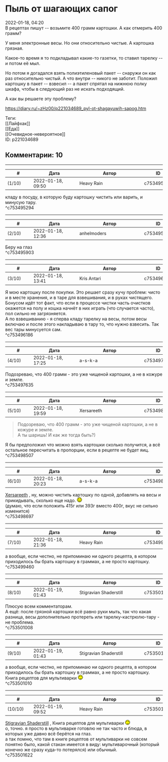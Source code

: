 Пыль от шагающих сапог
======================

  
2022-01-18, 04:20  
 В рецептах пишут -- возьмите 400 грамм картошки. А как отмерить 400 грамм?   
   
 У меня электронные весы. Но они относительно чистые. А картошка грязная.   
   
 Какое-то время я то подкладывал какие-то газетки, то ставил тарелку -- и потом её мыл.   
   
 Но потом я догадался взять полиэтиленовый пакет -- снаружи он как раз относительно чистый. А что внутри -- никого не заботит. Положил картошку в пакет -- взвесил -- а пакет спрятал на нижнюю полку шкафа, чтобы в следующий раз не искать подходящий.   
   
 А как вы решаете эту проблему?   
  
<https://diary.ru/~zHz00/p221034689_pyl-ot-shagayuwih-sapog.htm>  
  
Теги:  
[[Лайфхак]]  
[[Еда]]  
[[Очевидное-невероятное]]  
ID: p221034689  


Комментарии: 10
---------------

  


---



|         #         |              Дата              |                     Автор                     |           ID           |
| --- | --- | --- | --- |
| (1/10) | 2022-01-18, 09:50 | Heavy Rain | c753495294 |

  
 кладу в посуду, в которую буду картошку чистить или варить, и минусую тару.   
 ^c753495294

---



|         #         |              Дата              |                     Автор                     |           ID           |
| --- | --- | --- | --- |
| (2/10) | 2022-01-18, 12:36 | anhelmoders | c753495903 |

  
 Беру на глаз   
 ^c753495903

---



|         #         |              Дата              |                     Автор                     |           ID           |
| --- | --- | --- | --- |
| (3/10) | 2022-01-18, 13:41 | Kris Antari | c753496186 |

  
 Я мою картошку после покупки. Это решает сразу кучу проблем: чисто и в месте хранения, и в таре для взвешивания, и в руках чистящего. Бонусом идёт тот факт, что если в процессе чистки часть очистков окажется на полу и кошка начнёт в них играть (что случается часто), пол сильно не загрязняется.   
 А по взвешиванию - я сперва кладу тарелку на весы, потом весы включаю и после этого накладываю в тару то, что нужно взвесить. Так вес тары минусуется сам.   
 ^c753496186

---



|         #         |              Дата              |                     Автор                     |           ID           |
| --- | --- | --- | --- |
| (4/10) | 2022-01-18, 17:25 | a-s-k-a | c753497635 |

  
 Подозреваю, что 400 грамм - это уже чищеной картошки, а не в кожуре и земле.   
 ^c753497635

---



|         #         |              Дата              |                     Автор                     |           ID           |
| --- | --- | --- | --- |
| (5/10) | 2022-01-18, 19:59 | Xersareeth | c753498507 |

  
 > Подозреваю, что 400 грамм - это уже чищеной картошки, а не в кожуре и земле.   
 А ты шаришь! И как же тогда быть?)   
   
 Я бы предположил что можно взять картошки сколько получится, а всё остальное пересчитать в пропорции, если в рецепте не будет яиц.   
 ^c753498507

---



|         #         |              Дата              |                     Автор                     |           ID           |
| --- | --- | --- | --- |
| (6/10) | 2022-01-18, 20:23 | a-s-k-a | c753498697 |

  
  [Xersareeth](https://BurrowDeclassified.diary.ru "One more fang")  , ну, можно чистить картошку по одной, добавлять на весы и прикидывать, сколько еще надо. ![:)](pics/3.gif)   
 (думаю, что если положить 415г или 393г вместо 400г, вкус не сильно изменится)   
 ^c753498697

---



|         #         |              Дата              |                     Автор                     |           ID           |
| --- | --- | --- | --- |
| (7/10) | 2022-01-18, 21:36 | Heavy Rain | c753499460 |

  
 а вообще, если честно, не припоминаю ни одного рецепта, в котором приходилось бы брать картошку в граммах, а не просто картошку.   
 ^c753499460

---



|         #         |              Дата              |                     Автор                     |           ID           |
| --- | --- | --- | --- |
| (8/10) | 2022-01-19, 01:43 | Stigravian Shaderstill | c753501008 |

  
 Плюсую всем комментаторам.   
 А ещё: после грязной картошки всё равно руки мыть, так что какая разница, весы дополнительно протереть или тарелку-кастрюлю-тару - не проблема.   
 ^c753501008

---



|         #         |              Дата              |                     Автор                     |           ID           |
| --- | --- | --- | --- |
| (9/10) | 2022-01-19, 01:43 | Stigravian Shaderstill | c753501010 |

  
  а вообще, если честно, не припоминаю ни одного рецепта, в котором приходилось бы брать картошку в граммах, а не просто картошку.    
 Книга рецептов для мультиварки ![;)](pics/1136.gif)   
 ^c753501010

---



|         #         |              Дата              |                     Автор                     |           ID           |
| --- | --- | --- | --- |
| (10/10) | 2022-01-19, 09:52 | Heavy Rain | c753501622 |

  
  [Stigravian Shaderstill](https://stigravian.diary.ru "Science, Death, Rock-n-Roll")  ,  Книга рецептов для мультиварки ![;)](pics/1136.gif)    
 о, точно. я просто в мультиварке готовлю не так часто и блюда, в которых уже давно всё берётся на глаз.   
 а так помню, что там в книге рецептов от мультиварки не совсем понятно было, какой стакан имеется в виду: мультиварочный (который конечно же сразу куда-то потерялся) или обычный.   
 ^c753501622